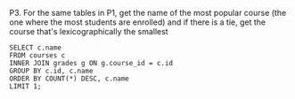 P3. For the same tables in P1, get the name of the most popular course (the one where the most students are enrolled) and if there is a tie, get the course that's lexicographically the smallest
```
SELECT c.name
FROM courses c
INNER JOIN grades g ON g.course_id = c.id
GROUP BY c.id, c.name
ORDER BY COUNT(*) DESC, c.name
LIMIT 1;
```
